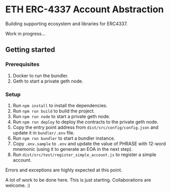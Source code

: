 # ETH ERC-4337 Account Abstraction

Building supporting ecosystem and libraries for ERC4337.

Work in progress...

## Getting started

### Prerequisites

1. Docker to run the bundler.
2. Geth to start a private geth node.

### Setup

1. Run `npm install` to install the dependencies.
2. Run `npm run build` to build the project.
3. Run `npm run node` to start a private geth node.
4. Run `npm run deploy` to deploy the contracts to the private geth node.
5. Copy the entry point address from `dist/src/config/config.json` and update it in `bundler/.env` file.
6. Run `npm run bundler` to start a bundler instance.
7. Copy `.env.sample` to `.env` and update the value of PHRASE with 12-word mnemonic (using it to generate an EOA in the next step).
7. Run `dist/src/test/register_simple_account.js` to register a simple account.

Errors and exceptions are highly expected at this point.

A lot of work to be done here. This is just starting. Collaborations are welcome. :)